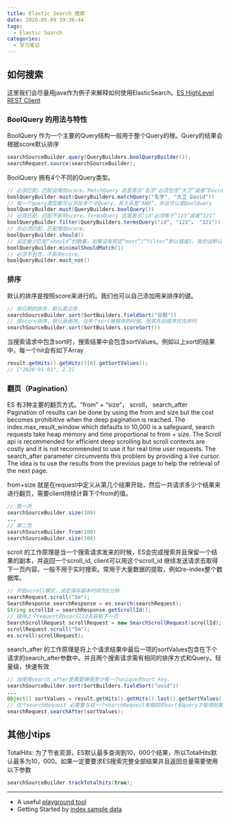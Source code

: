```yaml
---
title: Elastic Search 搜索
date: 2020-05-09 19:36:44
tags:
  - Elastic Search
categories:
  - 学习笔记
---
```


## 如何搜索
这里我们会尽量用java作为例子来解释如何使用ElasticSearch。[ES HighLevel REST Client](https://www.elastic.co/guide/en/elasticsearch/client/java-rest/current/java-rest-high-search.html)
### BoolQuery 的用法与特性

BoolQuery 作为一个主要的Query结构一般用于整个Query的根。Query的结果会根据score默认排序

```java
searchSourceBuilder.query(QueryBuilders.boolQueryBuilder()); 
searchRequest.source(searchSourceBuilder);
```

BoolQuery 拥有4个不同的Query类型。
```java
// 必须匹配，匹配会增加score。MatchQuery 这里表示"名字"必须包含“大卫”或者“David”其中一个, 多个匹配会增加其结果的score。
boolQueryBuilder.must(QueryBuilders.matchQuery("名字", "大卫 David")) 
// 每一个query类型都可以添加多个子Query，其关系是“AND”。并且可以是BoolQuery
boolQueryBuilder.must(QueryBuilders.boolQuery()) 
// 必须匹配，匹配不影响score。TermsQuery 这里表示"id"必须等于“123”或者“321”
boolQueryBuilder.filter(QueryBuilders.termsQuery("id", "123"， "321"))
// 非必须匹配，匹配增加score。
boolQueryBuilder.should()
// 设定最少匹配“should”的数量，如果没有规定“must”/“filter”默认值是1，有的话默认值是0
boolQueryBuilder.minimalShouldMatch(1) 
// 必须不包含，不影响score。
boolQueryBuilder.must_not()
```
<!--more-->

### 排序

默认的排序是按照score来进行的。我们也可以自己添加用来排序的键。

```java
// 按日期的排序，默认是正序
searchSourceBuilder.sort(SortBuilders.fieldSort("日期"))
// 按score排序，默认是倒序。当多个sort被提供的时候，按其先后顺序优先排列
searchSourceBuilder.sort(SortBuilders.scoreSort())
```

当搜索请求中包含sort时，搜索结果中会包含sortValues。例如以上sort的结果中，每一个hit会有如下Array

```java
result.getHits().getHits()[0].getSortValues();
// ["2020-01-01", 2.2]
```

### 翻页（Pagination）
ES 有3种主要的翻页方式。“from” + “size”， scroll， search_after  
Pagination of results can be done by using the from and size but the cost becomes prohibitive when the deep pagination is reached. The index.max_result_window which defaults to 10,000 is a safeguard, search requests take heap memory and time proportional to from + size. The Scroll api is recommended for efficient deep scrolling but scroll contexts are costly and it is not recommended to use it for real time user requests. The search_after parameter circumvents this problem by providing a live cursor. The idea is to use the results from the previous page to help the retrieval of the next page.

from+size 就是在request中定义从第几个结果开始，然后一共请求多少个结果来进行翻页，需要client持续计算下个from的值。
```java
// 第一页
searchSourceBuilder.size(100)
...
// 第二页
searchSourceBuilder.from(100)
searchSourceBuilder.size(100)
```

scroll 的工作原理是当一个搜索请求发来的时候，ES会完成搜索并且保留一个结果的副本，并返回一个scroll_id, client可以用这个scroll_id 继续发送请求去取得下一页内容。一般不用于实时搜索。常用于大量数据的提取，例如re-index整个数据库。
```java
// 开启scroll模式，设定保存副本时间为5分钟
searchRequest.scroll("5m");
SearchResponse searchResponse = es.search(searchRequest);
String scrollId = searchResponse.getScrollId();
// 使用上个request的scorllId去获取下一页
SearchScrollRequest scrollRequest = new SearchScrollRequest(scrollId); 
scrollRequest.scroll("5m");
es.scroll(scrollRequest);
```

search_after 的工作原理是将上个请求结果中最后一项的sortValues包含在下个请求的search_after参数中。并且两个搜索请求需有相同的排序方式和Query。轻量级，快速有效  

```java
// 当使用search_after是需要确保至少有一个unique的sort key。
searchSourceBuilder.sort(SortBuilders.fieldSort("uuid"))
...
Object[] sortValues = result.getHits().getHits().last().getSortValues();
// 这个searchRequest 必需要与前一个searchRequest有相同的sort和query才能得到期待的结果
searchRequest.searchAfter(sortValues);
```

## 其他小tips

TotalHits: 为了节省资源，ES默认最多查询到10，000个结果，所以TotalHits默认最多为10，000。如果一定要要求ES搜索完整全部结果并且返回总量需要使用以下参数
```java
searchSourceBuilder.trackTotalhits(true);
```

-----
* A useful [playground tool](https://www.katacoda.com/courses/elasticsearch/playground)
* Getting Started by [index sample data](https://www.elastic.co/guide/en/elasticsearch/reference/6.8/getting-started-index.html) 